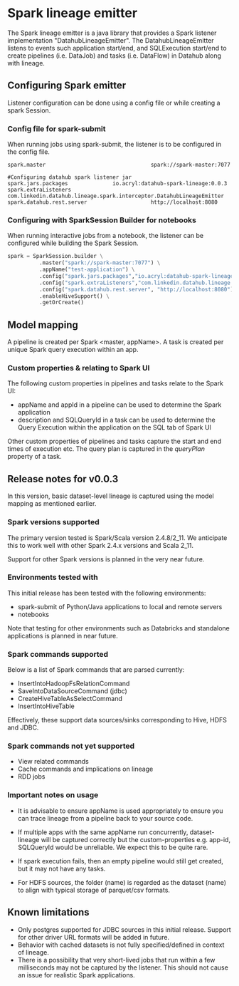 # Spark lineage emitter
The Spark lineage emitter is a java library that provides a Spark listener implementation "DatahubLineageEmitter". The DatahubLineageEmitter listens to events such application start/end, and SQLExecution start/end to create pipelines (i.e. DataJob) and tasks (i.e. DataFlow) in Datahub along with lineage.

## Configuring Spark emitter
Listener configuration can be done using a config file or while creating a spark Session.

### Config file for spark-submit
When running jobs using spark-submit, the listener is to be configured in the config file.

```
spark.master                                 spark://spark-master:7077

#Configuring datahub spark listener jar
spark.jars.packages			     io.acryl:datahub-spark-lineage:0.0.3
spark.extraListeners                         com.linkedin.datahub.lineage.spark.interceptor.DatahubLineageEmitter
spark.datahub.rest.server                    http://localhost:8080
```

### Configuring with SparkSession Builder for notebooks
When running interactive jobs from a notebook, the listener can be configured while building the Spark Session.

```python
spark = SparkSession.builder \
          .master("spark://spark-master:7077") \
          .appName("test-application") \
          .config("spark.jars.packages","io.acryl:datahub-spark-lineage:0.0.3") \
          .config("spark.extraListeners","com.linkedin.datahub.lineage.interceptor.spark.DatahubLineageEmitter") \
          .config("spark.datahub.rest.server", "http://localhost:8080") \
          .enableHiveSupport() \
          .getOrCreate()
```

## Model mapping
A pipeline is created per Spark <master, appName>.
A task is created per unique Spark query execution within an app.

### Custom properties & relating to Spark UI
The following custom properties in pipelines and tasks relate to the Spark UI:
- appName and appId in a pipeline can be used to determine the Spark application
- description and SQLQueryId in a task can be used to determine the Query Execution within the application on the SQL tab of Spark UI

Other custom properties of pipelines and tasks capture the start and end times of execution etc. 
The query plan is captured in the *queryPlan* property of a task.

## Release notes for v0.0.3
In this version, basic dataset-level lineage is captured using the model mapping as mentioned earlier.

### Spark versions supported
The primary version tested is Spark/Scala version 2.4.8/2_11.
We anticipate this to work well with other Spark 2.4.x versions and Scala 2_11.

Support for other Spark versions is planned in the very near future.

### Environments tested with
This initial release has been tested with the following environments:
- spark-submit of Python/Java applications to local and remote servers
- notebooks

Note that testing for other environments such as Databricks and standalone applications is planned in near future.

### Spark commands supported
Below is a list of Spark commands that are parsed currently:
- InsertIntoHadoopFsRelationCommand
- SaveIntoDataSourceCommand (jdbc)
- CreateHiveTableAsSelectCommand
- InsertIntoHiveTable

Effectively, these support data sources/sinks corresponding to Hive, HDFS and JDBC.

### Spark commands not yet supported
- View related commands
- Cache commands and implications on lineage
- RDD jobs

### Important notes on usage

- It is advisable to ensure appName is used appropriately to ensure you can trace lineage from a pipeline back to your source code.

- If multiple apps with the same appName run concurrently, dataset-lineage will be captured correctly but the custom-properties e.g. app-id, SQLQueryId would be unreliable. We expect this to be quite rare.

- If spark execution fails, then an empty pipeline would still get created, but it may not have any tasks.

- For HDFS sources, the folder (name) is regarded as the dataset (name) to align with typical storage of parquet/csv formats.

## Known limitations
- Only postgres supported for JDBC sources in this initial release. Support for other driver URL formats will be added in future.
- Behavior with cached datasets is not fully specified/defined in context of lineage.
- There is a possibility that very short-lived jobs that run within a few milliseconds may not be captured by the listener. This should not cause an issue for realistic Spark applications.
